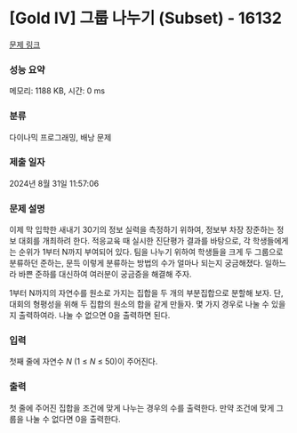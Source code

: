 # [Gold IV] 그룹 나누기 (Subset) - 16132 

[문제 링크](https://www.acmicpc.net/problem/16132) 

### 성능 요약

메모리: 1188 KB, 시간: 0 ms

### 분류

다이나믹 프로그래밍, 배낭 문제

### 제출 일자

2024년 8월 31일 11:57:06

### 문제 설명

<p>이제 막 입학한 새내기 30기의 정보 실력을 측정하기 위하여, 정보부 차장 장준하는 정보 대회를 개최하려 한다. 적응교육 때 실시한 진단평가 결과를 바탕으로, 각 학생들에게는 순위가 1부터 N까지 부여되어 있다. 팀을 나누기 위하여 학생들을 크게 두 그룹으로 분류하던 준하는, 문득 이렇게 분류하는 방법의 수가 얼마나 되는지 궁금해졌다. 일하느라 바쁜 준하를 대신하여 여러분이 궁금증을 해결해 주자.</p>

<p>1부터 N까지의 자연수를 원소로 가지는 집합을 두 개의 부분집합으로 분할해 보자. 단, 대회의 형평성을 위해 두 집합의 원소의 합을 같게 만들자. 몇 가지 경우로 나눌 수 있을지 출력하여라. 나눌 수 없으면 0을 출력하면 된다.</p>

### 입력 

 <p>첫째 줄에 자연수 <em>N</em> (1 ≤ <em>N</em> ≤ 50)이 주어진다.</p>

### 출력 

 <p>첫 줄에 주어진 집합을 조건에 맞게 나누는 경우의 수를 출력한다. 만약 조건에 맞게 그룹을 나눌 수 없다면 0을 출력한다.</p>

